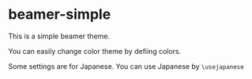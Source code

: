 # beamer-simple
This is a simple beamer theme.

You can easily change color theme by defiing colors.

Some settings are for Japanese.
You can use Japanese by `\usejapanese`
